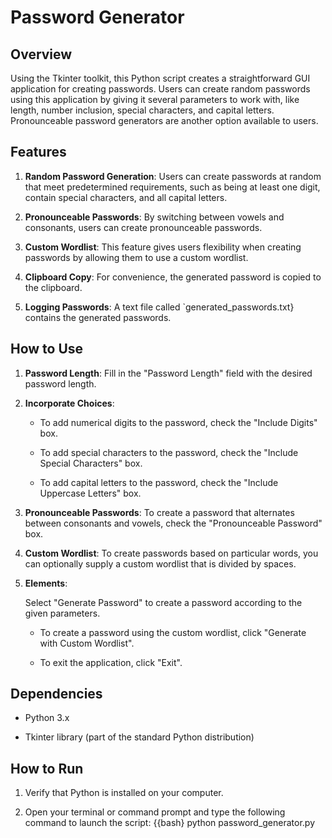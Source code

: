 # Password Generator

## Overview

Using the Tkinter toolkit, this Python script creates a straightforward GUI application for creating passwords. Users can create random passwords using this application by giving it several parameters to work with, like length, number inclusion, special characters, and capital letters. Pronounceable password generators are another option available to users.

## Features

1. **Random Password Generation**:  Users can create passwords at random that meet predetermined requirements, such as being at least one digit, contain special characters, and all capital letters.
   
2. **Pronounceable Passwords**: By switching between vowels and consonants, users can create pronounceable passwords.

3. **Custom Wordlist**: This feature gives users flexibility when creating passwords by allowing them to use a custom wordlist.

4. **Clipboard Copy**: For convenience, the generated password is copied to the clipboard.

5. **Logging Passwords**: A text file called `generated_passwords.txt} contains the generated passwords.

## How to Use

1. **Password Length**: Fill in the "Password Length" field with the desired password length.

2. **Incorporate Choices**:

   - To add numerical digits to the password, check the "Include Digits" box.

   - To add special characters to the password, check the "Include Special Characters" box.

   - To add capital letters to the password, check the "Include Uppercase Letters" box.

3. **Pronounceable Passwords**: To create a password that alternates between consonants and vowels, check the "Pronounceable Password" box.

4. **Custom Wordlist**: To create passwords based on particular words, you can optionally supply a custom wordlist that is divided by spaces.

5. **Elements**:

   Select "Generate Password" to create a password according to the given parameters.

   - To create a password using the custom wordlist, click "Generate with Custom Wordlist".

   - To exit the application, click "Exit".

## Dependencies

- Python 3.x

- Tkinter library (part of the standard Python distribution) 

## How to Run

1. Verify that Python is installed on your computer.

2. Open your terminal or command prompt and type the following command to launch the script:
    {{bash} python password_generator.py





